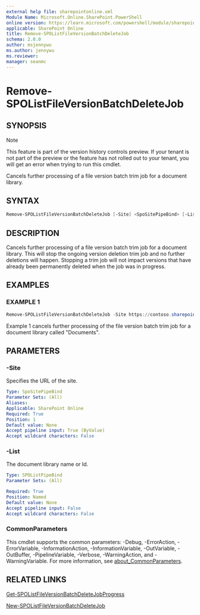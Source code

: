 ```yaml
---
external help file: sharepointonline.xml
Module Name: Microsoft.Online.SharePoint.PowerShell
online version: https://learn.microsoft.com/powershell/module/sharepoint-online/remove-spolistfileversionbatchdeletejob
applicable: SharePoint Online
title: Remove-SPOListFileVersionBatchDeleteJob
schema: 2.0.0
author: msjennywu
ms.author: jennywu
ms.reviewer:
manager: seanmc
---
```


# Remove-SPOListFileVersionBatchDeleteJob

## SYNOPSIS

> [!NOTE]
> This feature is part of the version history controls preview. If your tenant is not part of the preview or the feature has not rolled out to your tenant, you will get an error when trying to run this cmdlet.

Cancels further processing of a file version batch trim job for a document library.

## SYNTAX

```powershell
Remove-SPOListFileVersionBatchDeleteJob [-Site] <SpoSitePipeBind> [-List] <SpoListPipeBind> [<CommonParameters>]
```

## DESCRIPTION

Cancels further processing of a file version batch trim job for a document library. This will stop the ongoing version deletion trim job and no further deletions will happen. Stopping a trim job will not impact versions that have already been permanently deleted when the job was in progress.

## EXAMPLES

### EXAMPLE 1

```powershell
Remove-SPOListFileVersionBatchDeleteJob -Site https://contoso.sharepoint.com/sites/site1 -List "Documents"
```

Example 1 cancels further processing of the file version batch trim job for a document library called "Documents".

## PARAMETERS

### -Site

Specifies the URL of the site.

```yaml
Type: SpoSitePipeBind
Parameter Sets: (All)
Aliases:
Applicable: SharePoint Online
Required: True
Position: 1
Default value: None
Accept pipeline input: True (ByValue)
Accept wildcard characters: False
```

### -List

The document library name or Id.

```yaml
Type: SPOListPipeBind
Parameter Sets: (All)

Required: True
Position: Named
Default value: None
Accept pipeline input: False
Accept wildcard characters: False
```

### CommonParameters

This cmdlet supports the common parameters: -Debug, -ErrorAction, -ErrorVariable, -InformationAction, -InformationVariable, -OutVariable, -OutBuffer, -PipelineVariable, -Verbose, -WarningAction, and -WarningVariable. For more information, see [about_CommonParameters](https://go.microsoft.com/fwlink/?LinkID=113216).

## RELATED LINKS

[Get-SPOListFileVersionBatchDeleteJobProgress](Get-SPOListFileVersionBatchDeleteJobProgress.md)

[New-SPOListFileVersionBatchDeleteJob](New-SPOListFileVersionBatchDeleteJob.md)